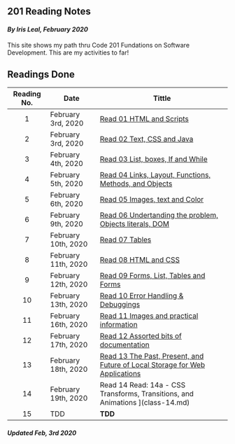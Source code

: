 ## 201 Reading Notes

#### _By Iris Leal, February 2020_


This site shows my path thru Code 201 Fundations on Software Development. This are my activities to far!


## Readings Done

|Reading No.|Date|Tittle|
| :-------: |----|------|
|1| February 3rd, 2020| [Read 01 HTML and Scripts](class-01.md) |
|2| February 3rd, 2020| [Read 02 Text, CSS and Java](class-02.md)|
|3|February 4th, 2020| [Read 03 List, boxes, If and While](class-03.md)|
|4| February 5th, 2020 |[Read 04 Links, Layout, Functions, Methods, and Objects](class-04.md)|
|5|February 6th, 2020 | [Read 05 Images, text and Color](class-05.md) |  
|6|February 9th, 2020 |[Read 06 Undertanding the problem, Objects literals, DOM](class-06.md) |
|7|February 10th, 2020|  [Read 07 Tables ](class-07.md) |
|8|February 11th, 2020|  [Read 08 HTML and CSS ](class-08.md) |
|9|February 12th, 2020|  [Read 09 Forms, List, Tables and Forms ](class-09.md) |
|10|February 13th, 2020| [Read 10 Error Handling & Debuggings ](class-10.md) ||
|11| February 16th, 2020 |  [Read 11 Images and practical information ](class-11.md) |
|12| February 17th, 2020 | [Read 12 Assorted bits of documentation ](class-12.md) |
|13| February 18th, 2020  | [Read 13 The Past, Present, and Future of Local Storage for Web Applications ](class-13.md) |
|14| February 19th, 2020  |   Read 14 Read: 14a - CSS Transforms, Transitions, and Animations ](class-14.md)  |
|15|TDD|**TDD**|



##### _Updated Feb, 3rd 2020_
